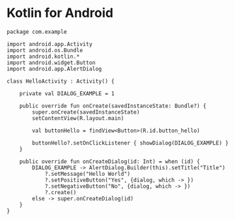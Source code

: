 Kotlin for Android
=============

    package com.example

    import android.app.Activity
    import android.os.Bundle
    import android.kotlin.*
    import android.widget.Button
    import android.app.AlertDialog

    class HelloActivity : Activity() {

        private val DIALOG_EXAMPLE = 1

        public override fun onCreate(savedInstanceState: Bundle?) {
            super.onCreate(savedInstanceState)
            setContentView(R.layout.main)

            val buttonHello = findView<Button>(R.id.button_hello)

            buttonHello?.setOnClickListener { showDialog(DIALOG_EXAMPLE) }
        }

        public override fun onCreateDialog(id: Int) = when (id) {
            DIALOG_EXAMPLE -> AlertDialog.Builder(this).setTitle("Title")
                ?.setMessage("Hello World")
                ?.setPositiveButton("Yes", {dialog, which -> })
                ?.setNegativeButton("No", {dialog, which -> })
                ?.create()
            else -> super.onCreateDialog(id)
        }
    }
